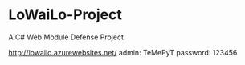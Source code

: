 # LoWaiLo-Project
A C# Web Module Defense Project

http://lowailo.azurewebsites.net/
admin: TeMePyT
password: 123456
